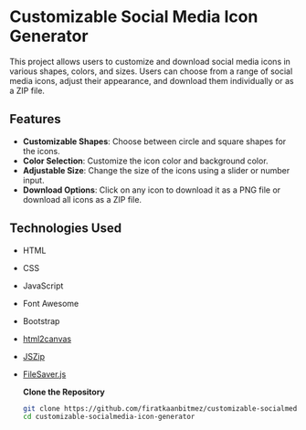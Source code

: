 # Customizable Social Media Icon Generator

This project allows users to customize and download social media icons in various shapes, colors, and sizes. Users can choose from a range of social media icons, adjust their appearance, and download them individually or as a ZIP file.

## Features

- **Customizable Shapes**: Choose between circle and square shapes for the icons.
- **Color Selection**: Customize the icon color and background color.
- **Adjustable Size**: Change the size of the icons using a slider or number input.
- **Download Options**: Click on any icon to download it as a PNG file or download all icons as a ZIP file.

## Technologies Used

- HTML
- CSS
- JavaScript
- Font Awesome
- Bootstrap
- [html2canvas](https://html2canvas.hertzen.com/)
- [JSZip](https://stuk.github.io/jszip/)
- [FileSaver.js](https://github.com/eligrey/FileSaver.js/)


     **Clone the Repository**
     
   ```bash
   git clone https://github.com/firatkaanbitmez/customizable-socialmedia-icon-generator.git
   cd customizable-socialmedia-icon-generator
 
